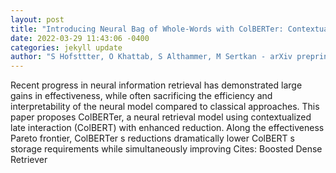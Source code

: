 ```yaml
--- 
layout: post 
title: "Introducing Neural Bag of Whole-Words with ColBERTer: Contextualized Late Interactions using Enhanced Reduction" 
date: 2022-03-29 11:43:06 -0400 
categories: jekyll update 
author: "S Hofsttter, O Khattab, S Althammer, M Sertkan - arXiv preprint arXiv , 2022" 
--- 
```

Recent progress in neural information retrieval has demonstrated large gains in effectiveness, while often sacrificing the efficiency and interpretability of the neural model compared to classical approaches. This paper proposes ColBERTer, a neural retrieval model using contextualized late interaction (ColBERT) with enhanced reduction. Along the effectiveness Pareto frontier, ColBERTer s reductions dramatically lower ColBERT s storage requirements while simultaneously improving Cites: Boosted Dense Retriever
